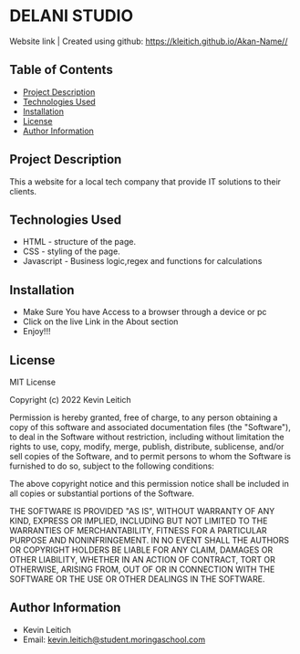 # DELANI STUDIO


Website link |
Created using github: https://kleitich.github.io/Akan-Name//

 
## Table of Contents
  - [Project Description](#description)
  - [Technologies Used](#technologies-used)
  - [Installation](#installation)
  - [License](#license)
  - [Author Information](#author-information)

## Project Description
This a website for a local tech company that provide IT solutions to their clients.
 

## Technologies Used
* HTML  - structure of the page.
* CSS - styling of the page.
* Javascript - Business logic,regex and functions for calculations


## Installation
* Make Sure You have Access to a browser through a device or pc
* Click on the live Link in the About section
* Enjoy!!!
  
## License
MIT License

Copyright (c) 2022 Kevin Leitich

Permission is hereby granted, free of charge, to any person obtaining a copy
of this software and associated documentation files (the "Software"), to deal
in the Software without restriction, including without limitation the rights
to use, copy, modify, merge, publish, distribute, sublicense, and/or sell
copies of the Software, and to permit persons to whom the Software is
furnished to do so, subject to the following conditions:

The above copyright notice and this permission notice shall be included in all
copies or substantial portions of the Software.

THE SOFTWARE IS PROVIDED "AS IS", WITHOUT WARRANTY OF ANY KIND, EXPRESS OR
IMPLIED, INCLUDING BUT NOT LIMITED TO THE WARRANTIES OF MERCHANTABILITY,
FITNESS FOR A PARTICULAR PURPOSE AND NONINFRINGEMENT. IN NO EVENT SHALL THE
AUTHORS OR COPYRIGHT HOLDERS BE LIABLE FOR ANY CLAIM, DAMAGES OR OTHER
LIABILITY, WHETHER IN AN ACTION OF CONTRACT, TORT OR OTHERWISE, ARISING FROM,
OUT OF OR IN CONNECTION WITH THE SOFTWARE OR THE USE OR OTHER DEALINGS IN THE
SOFTWARE.

## Author Information
  - Kevin Leitich
  - Email: kevin.leitich@student.moringaschool.com

